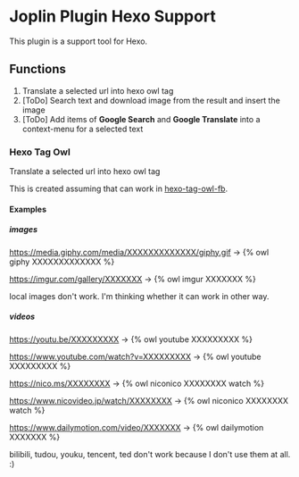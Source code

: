 # Joplin Plugin Hexo Support

This plugin is a support tool for Hexo.

## Functions

1. Translate a selected url into hexo owl tag
1. [ToDo] Search text and download image from the result and insert the image
1. [ToDo] Add items of **Google Search** and **Google Translate** into a context-menu for a selected text

### Hexo Tag Owl

Translate a selected url into hexo owl tag

This is created assuming that can work in [hexo-tag-owl-fb](https://github.com/friedbis/hexo-tag-owl-fb).

#### Examples

##### __images__

https://media.giphy.com/media/XXXXXXXXXXXXX/giphy.gif -> {% owl giphy XXXXXXXXXXXXX %}

https://imgur.com/gallery/XXXXXXX -> {% owl imgur XXXXXXX %}

local images don't work.
I'm thinking whether it can work in other way.

##### __videos__

https://youtu.be/XXXXXXXXX -> {% owl youtube XXXXXXXXX %}

https://www.youtube.com/watch?v=XXXXXXXXX -> {% owl youtube XXXXXXXXX %}

https://nico.ms/XXXXXXXX -> {% owl niconico XXXXXXXX watch %}

https://www.nicovideo.jp/watch/XXXXXXXX -> {% owl niconico XXXXXXXX watch %}

https://www.dailymotion.com/video/XXXXXXX -> {% owl dailymotion XXXXXXX %}

bilibili, tudou, youku, tencent, ted don't work because I don't use them at all. :)

